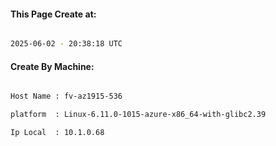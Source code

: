 
   
#### This Page Create at:

```bash

2025-06-02 - 20:38:18 UTC

```

#### Create By Machine:

```bash

Host Name : fv-az1915-536

platform  : Linux-6.11.0-1015-azure-x86_64-with-glibc2.39

Ip Local  : 10.1.0.68

```

